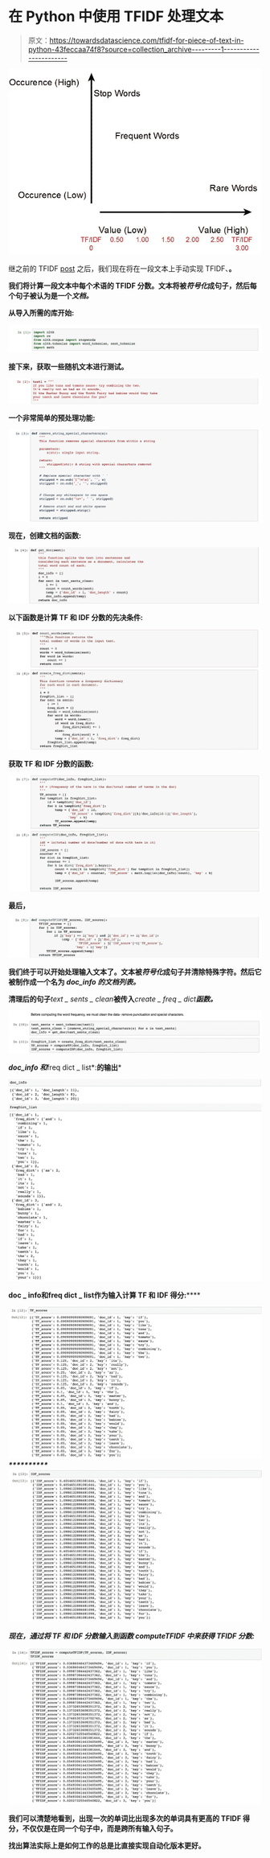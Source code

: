# 在 Python 中使用 TFIDF 处理文本

> 原文：<https://towardsdatascience.com/tfidf-for-piece-of-text-in-python-43feccaa74f8?source=collection_archive---------1----------------------->

![](img/54f6dd686fbf23ed5c06309c1f58b469.png)

继之前的 TFIDF [post](https://medium.com/@shivangisareen/tfidf-7b29017dcdd) 之后，我们现在将在一段文本上手动实现 TFIDF、**。**

**我们将计算一段文本中每个术语的 TFIDF 分数。文本将被*符号化*成句子，然后每个句子被认为是一个*文档。***

**从导入所需的库开始:**

**![](img/569bf90fcbe771576c1b8debd1cb5835.png)**

**接下来，获取一些随机文本进行测试。**

**![](img/fa36000b209e2405a726f80165ccb65c.png)**

**一个非常简单的预处理功能:**

**![](img/fb8a216c32e0cd4fc07e90f31d786a79.png)**

**现在，创建文档的函数:**

**![](img/4f6dd30e5475c2cecdb7e782f3fc0a77.png)**

**以下函数是计算 TF 和 IDF 分数的先决条件:**

**![](img/75c277cf9b094c0eecf08e5e3360a8a2.png)**

**获取 TF 和 IDF 分数的函数:**

**![](img/b21ebf5dd62e5f799d7981353aed89db.png)**

**最后，**

**![](img/1a7936c8c2b7e962da2de5461ac8117c.png)**

**我们终于可以开始处理输入文本了。文本被*符号化*成句子并清除特殊字符。然后它被制作成一个名为 ***doc_info 的文档列表。*****

**清理后的句子***text _ sents _ clean***被传入***create _ freq _ dict****函数。***

***![](img/51c71797380640a05143c183c9c32a7f.png)***

******doc_info*** 和***freq dict _ list*:**的输出***

***![](img/f7f7e611147e8a27080cad8506b1c035.png)******![](img/a546f1bbbb8bfe5a74157e5f5d012ebb.png)***

******doc _ info****和****freq dict _ list****作为输入计算 TF 和 IDF 得分:******

*****![](img/dd3692acfc894c23fba6a615e4e4baf7.png)**********![](img/ddc8b284ba75bcb3d9d32e1ec0d2448c.png)*****

*****现在，通过将 TF 和 IDF 分数输入到函数 ***computeTFIDF*** 中来获得 TFIDF 分数:*****

****![](img/7753ee6173b7ad5e8648ecadfff31a29.png)****

****我们可以清楚地看到，出现一次的单词比出现多次的单词具有更高的 TFIDF 得分，不仅仅是在同一个句子中，而是跨所有输入句子。****

****找出算法实际上是如何工作的总是比直接实现自动化版本更好。****